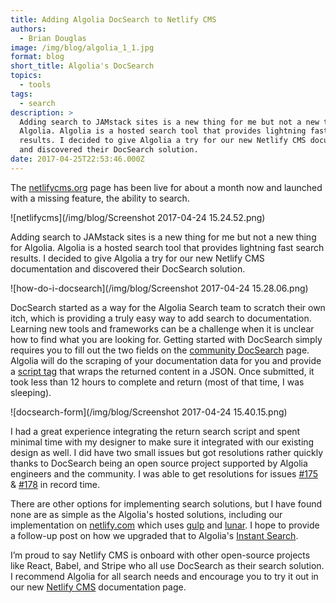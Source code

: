 ```yaml
---
title: Adding Algolia DocSearch to Netlify CMS
authors:
  - Brian Douglas
image: /img/blog/algolia_1_1.jpg
format: blog
short_title: Algolia's DocSearch
topics:
  - tools
tags:
  - search
description: >
  Adding search to JAMstack sites is a new thing for me but not a new thing for
  Algolia. Algolia is a hosted search tool that provides lightning fast search
  results. I decided to give Algolia a try for our new Netlify CMS documentation
  and discovered their DocSearch solution.
date: 2017-04-25T22:53:46.000Z
---
```

The [netlifycms.org](https://netlifycms.org) page has been live for about a month now and launched with a missing feature, the ability to search.

![netlifycms](/img/blog/Screenshot 2017-04-24 15.24.52.png)

Adding search to JAMstack sites is a new thing for me but not a new thing for Algolia. Algolia is a hosted search tool that provides lightning fast search results. I decided to give Algolia a try for our new Netlify CMS documentation and discovered their DocSearch solution.

![how-do-i-docsearch](/img/blog/Screenshot 2017-04-24 15.28.06.png)

DocSearch started as a way for the Algolia Search team to scratch their own itch, which is providing a truly easy way to add search to documentation. Learning new tools and frameworks can be a challenge when it is unclear how to find what you are looking for. Getting started with DocSearch simply requires you to fill out the two fields on the [community DocSearch](https://community.algolia.com/docsearch/) page. Algolia will do the scraping of your documentation data for you and provide a [script tag](https://github.com/netlify/netlify-cms-www/blob/master/site/layouts/partials/footer.html#L12-L19) that wraps the returned content in a JSON. Once submitted, it took less than 12 hours to complete and return (most of that time, I was sleeping).

![docsearch-form](/img/blog/Screenshot 2017-04-24 15.40.15.png)

I had a great experience integrating the return search script and spent minimal time with my designer to make sure it integrated with our existing design as well. I did have two small issues but got resolutions rather quickly thanks to DocSearch being an open source project supported by Algolia engineers and the community. I was able to get resolutions for issues [#175](https://github.com/algolia/docsearch/issues/175) & [#178](https://github.com/algolia/docsearch/issues/178) in record time.

There are other options for implementing search solutions, but I have found none are as simple as the Algolia's hosted solutions, including our implementation on [netlify.com](https://www.netlify.com/blog/2016/09/22/making-netlifys-website-fully-searchable/) which uses [gulp](http://gulpjs.com/) and [lunar](https://lunrjs.com/). I hope to provide a follow-up post on how we upgraded that to Algolia's [Instant Search](https://community.algolia.com/instantsearch.js/).

I’m proud to say Netlify CMS is onboard with other open-source projects like React, Babel, and Stripe who all use DocSearch as their search solution. I recommend Algolia for all search needs and encourage you to try it out in our new [Netlify CMS](https://www.netlifycms.org) documentation page.
